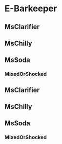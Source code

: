 # **E-Barkeeper**

## MsClarifier

## MsChilly

## MsSoda

### **MixedOrShocked**

## MsClarifier

## MsChilly

## MsSoda

### MixedOrShocked
